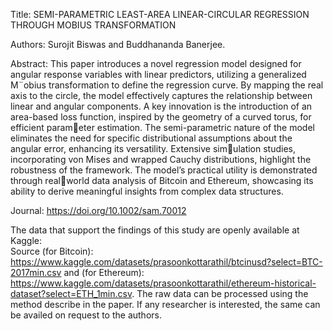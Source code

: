 Title: SEMI-PARAMETRIC LEAST-AREA LINEAR-CIRCULAR REGRESSION THROUGH MOBIUS TRANSFORMATION 


Authors: Surojit Biswas and Buddhananda Banerjee.

Abstract: This paper introduces a novel regression model designed for angular response
variables with linear predictors, utilizing a generalized M¨obius transformation to define the
regression curve. By mapping the real axis to the circle, the model effectively captures the
relationship between linear and angular components. A key innovation is the introduction of
an area-based loss function, inspired by the geometry of a curved torus, for efficient parameter estimation. The semi-parametric nature of the model eliminates the need for specific
distributional assumptions about the angular error, enhancing its versatility. Extensive simulation studies, incorporating von Mises and wrapped Cauchy distributions, highlight the
robustness of the framework. The model’s practical utility is demonstrated through realworld data analysis of Bitcoin and Ethereum, showcasing its ability to derive meaningful
insights from complex data structures.

Journal: https://doi.org/10.1002/sam.70012


The data that support the findings of this study are openly available at Kaggle:  
Source (for Bitcoin): https://www.kaggle.com/datasets/prasoonkottarathil/btcinusd?select=BTC-2017min.csv and 
(for Ethereum): https://www.kaggle.com/datasets/prasoonkottarathil/ethereum-historical-dataset?select=ETH_1min.csv. 
The raw data can be processed using the method describe in the paper. If any researcher is interested, the same can be availed on request to the authors.
